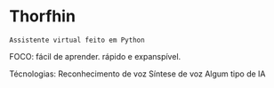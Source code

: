 # Thorfhin
    Assistente virtual feito em Python

FOCO:
    fácil de aprender.
    rápido e expanspível.

Técnologias:
    Reconhecimento de voz
    Síntese de voz
    Algum tipo de IA
